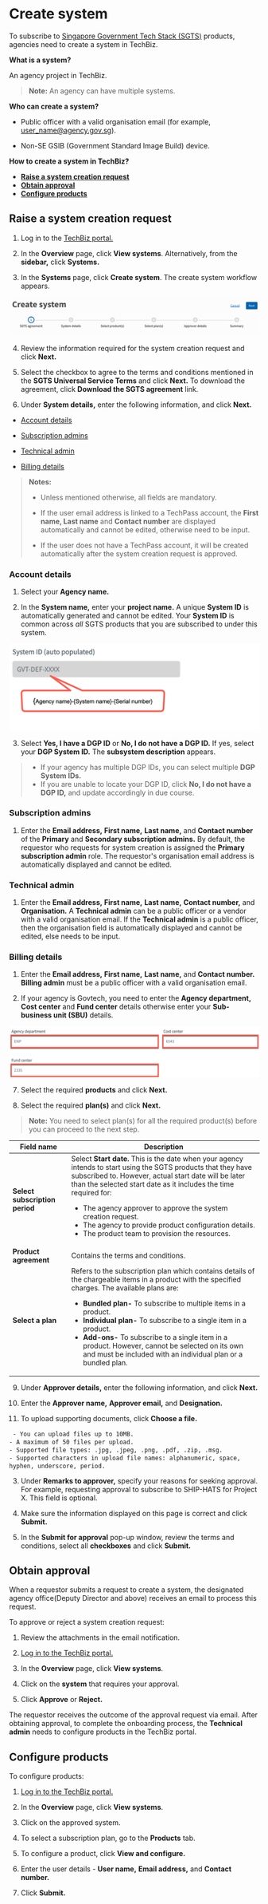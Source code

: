 # Create system

To subscribe to [Singapore Government Tech Stack (SGTS)](https://www.developer.tech.gov.sg/singapore-government-tech-stack/overview/index.html) products, agencies need to create a system in TechBiz.

**What is a system?**

An agency project in TechBiz.

> **Note:** An agency can have multiple systems.

**Who can create a system?**

- Public officer with a valid organisation email (for example, <user_name@agency.gov.sg>).

- Non-SE GSIB (Government Standard Image Build) device.

**How to create a system in TechBiz?**

-   [**Raise a system creation request**](#raise-a-system-creation-request)
-   [**Obtain approval**](#obtain-approval)
-   [**Configure products**](#configure-products)

## Raise a system creation request

1. Log in to the [TechBiz portal.](https://portal.techbiz.suite.gov.sg)

2. In the **Overview** page, click **View systems**. Alternatively, from the **sidebar,** click **Systems.**

3. In the **Systems** page, click **Create system**. The create system workflow appears.

![Display create_system_workflow](/images/create_system_workflow.png)

4. Review the information required for the system creation request and click **Next.**

5. Select the checkbox to agree to the terms and conditions mentioned in the **SGTS Universal Service Terms** and click **Next.** To download the agreement, click **Download the SGTS agreement** link.

6. Under **System details,** enter the following information, and click **Next.**

  - [Account details](#account-details)

  - [Subscription admins](#subscription-admins)

  - [Technical admin](#technical-admin)

  - [Billing details](#billing-details)

>**Notes:**
>
> - Unless mentioned otherwise, all fields are mandatory.
>
> - If the user email address is linked to a TechPass account, the **First name, Last name** and **Contact number** are displayed automatically and cannot be edited, otherwise need to be input. 
>
> - If the user does not have a TechPass account, it will be created automatically after the system creation request is approved.

### **Account details**

1. Select your **Agency name.**

2. In the **System name,** enter your **project name.** A unique **System ID** is automatically generated and cannot be edited. Your **System ID** is common across _all_  SGTS products that you are subscribed to under this system.

![Display System ID](/images/system_id.png "size=100")

3. Select **Yes, I have a DGP ID** or **No, I do not have a DGP ID.** If yes, select your **DGP System ID.** The **subsystem description** appears. 

> - If your agency has multiple DGP IDs, you can select multiple **DGP System IDs.**
> - If you are unable to locate your DGP ID, click **No, I do not have a DGP ID,** and update accordingly in due course.

### **Subscription admins**

1. Enter the **Email address,** **First name,** **Last name,** and **Contact number** of the **Primary** and **Secondary subscription admins.**
   By default, the requestor who requests for system creation is assigned the **Primary subscription admin** role. The requestor's organisation email address is automatically displayed and cannot be edited.

### **Technical admin**

1. Enter the **Email address,** **First name,** **Last name,** **Contact number,** and **Organisation.** 
 A **Technical admin** can be a public officer or a vendor with a valid organisation email. If the **Technical admin** is a public officer, then the organisation field is automatically displayed and cannot be edited, else needs to be input.

### **Billing details**

1. Enter the **Email address,** **First name,** **Last name,** and **Contact number.**
   **Billing admin** must be a public officer with a valid organisation email.

2. If your agency is Govtech, you need to enter the **Agency department, Cost center** and **Fund center** details otherwise enter your **Sub-business unit (SBU)** details.

![Display billing admin](/images/billing_det.png)

7.  Select the required **products** and click **Next.**

8.  Select the required **plan(s)** and click **Next.**

> **Note:** You need to select plan(s) for all the required product(s) before you can proceed to the next step.

| **Field name** | **Description**
|---- |---- 
|**Select subscription period**| Select **Start date.** This is the date when your agency intends to start using the SGTS products that they have subscribed to. However, actual start date will be later than the selected start date as it includes the time required for: <ul><li>The agency approver to approve the system creation request.</li><li>The agency to provide product configuration details.</li><li>The product team to provision the resources.</li></ul>
| **Product agreement** | Contains the terms and conditions.
| **Select a plan**| Refers to the subscription plan which contains details of the chargeable items in a product with the specified charges. The available plans are:<ul><li>**Bundled plan-** To subscribe to multiple items in a product.</li><li>**Individual plan-** To subscribe to a single item in a product.</li><li>**Add-ons-** To subscribe to a single item in a product. However, cannot be selected on its own and must be included with an individual plan or a bundled plan.


9.  Under **Approver details,** enter the following information, and click **Next.**

   1. Enter the **Approver name,** **Approver email,** and **Designation.**

   2. To upload supporting documents, click **Choose a file.** 
   
     - You can upload files up to 10MB.
    - A maximum of 50 files per upload.
    - Supported file types: .jpg, .jpeg, .png, .pdf, .zip, .msg.
    - Supported characters in upload file names: alphanumeric, space, hyphen, underscore, period.

   3.  Under **Remarks to approver,** specify your reasons for seeking approval. For example, requesting approval to subscribe to SHIP-HATS for Project X. This field is optional.

10. Make sure the information displayed on this page is correct and
click **Submit.**

11. In the **Submit for approval** pop-up window, review the terms
and conditions, select all **checkboxes** and click **Submit.**

## Obtain approval

When a requestor submits a request to create a system, the designated agency office(Deputy Director and above) receives an email to process this request.

To approve or reject a system creation request:

1. Review the attachments in the email notification.

2. [Log in to the TechBiz portal.](log_in_to_TechBiz_portal.md)

3. In the **Overview** page, click **View systems**.

4. Click on the **system** that requires your approval.

5. Click **Approve** or **Reject.**

The requestor receives the outcome of the approval request via email. After obtaining approval, to complete the onboarding process, the **Technical admin** needs to configure products in the TechBiz portal.

## Configure products

To configure products:

1. [Log in to the TechBiz portal.](log_in_to_TechBiz_portal.md)

2. In the **Overview** page, click **View systems**.

3. Click on the approved system.

3. To select a subscription plan, go to the **Products** tab.

4. To configure a product, click **View and configure.**

5. Enter the user details - **User name,** **Email address,** and **Contact number.**

6. Click **Submit.**



